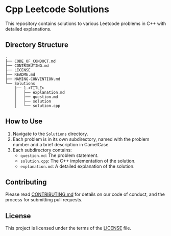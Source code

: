 # Cpp Leetcode Solutions

This repository contains solutions to various Leetcode problems in C++ with detailed explanations.

## Directory Structure

```tree
.
├── CODE_OF_CONDUCT.md
├── CONTRIBUTING.md
├── LICENSE
├── README.md
├── NAMING-CONVENTION.md
└── Solutions
    ├── 1.<TITLE>
    │   ├── explanation.md
    │   ├── question.md
    │   ├── solution
    │   └── solution.cpp

```

## How to Use

1. Navigate to the `Solutions` directory.
2. Each problem is in its own subdirectory, named with the problem number and a brief description in CamelCase.
3. Each subdirectory contains:
   - `question.md`: The problem statement.
   - `solution.cpp`: The C++ implementation of the solution.
   - `explanation.md`: A detailed explanation of the solution.

## Contributing

Please read [CONTRIBUTING.md](CONTRIBUTING.md) for details on our code of conduct, and the process for submitting pull requests.

## License

This project is licensed under the terms of the [LICENSE](LICENSE) file.
